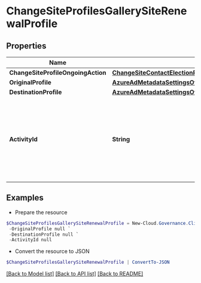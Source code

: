 # ChangeSiteProfilesGallerySiteRenewalProfile
## Properties

Name | Type | Description | Notes
------------ | ------------- | ------------- | -------------
**ChangeSiteProfileOngoingAction** | [**ChangeSiteContactElectionProfileModelChangeSiteProfileOngoingAction**](ChangeSiteContactElectionProfileModelChangeSiteProfileOngoingAction.md) |  | [optional] 
**OriginalProfile** | [**AzureAdMetadataSettingsOffice365Tenant**](AzureAdMetadataSettingsOffice365Tenant.md) |  | [optional] 
**DestinationProfile** | [**AzureAdMetadataSettingsOffice365Tenant**](AzureAdMetadataSettingsOffice365Tenant.md) |  | [optional] 
**ActivityId** | **String** | An unique identifier for the activity which can be used to find configuration in the dynamic service if it is assign by IT | [optional] 

## Examples

- Prepare the resource
```powershell
$ChangeSiteProfilesGallerySiteRenewalProfile = New-Cloud.Governance.ClientChangeSiteProfilesGallerySiteRenewalProfile  -ChangeSiteProfileOngoingAction null `
 -OriginalProfile null `
 -DestinationProfile null `
 -ActivityId null
```

- Convert the resource to JSON
```powershell
$ChangeSiteProfilesGallerySiteRenewalProfile | ConvertTo-JSON
```

[[Back to Model list]](../README.md#documentation-for-models) [[Back to API list]](../README.md#documentation-for-api-endpoints) [[Back to README]](../README.md)

